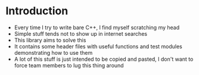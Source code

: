# Introduction
- Every time I try to write bare C++, I find myself scratching my head
- Simple stuff tends not to show up in internet searches
- This library aims to solve this
- It contains some header files with useful functions and test modules demonstrating how to use them
- A lot of this stuff is just intended to be copied and pasted, I don't want to force team members to lug this thing around

